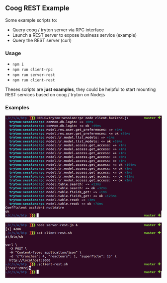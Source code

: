 ## Coog REST Example

Some example scripts to:

- Query coog / tryton server via RPC interface
- Launch a REST server to expose business service (example)
- Query the REST server (curl)

### Usage

- `npm i`
- `npm run client-rpc`
- `npm run server-rest`
- `npm run client-rest`

Theses scripts are **just examples**, they could be helpful to start mounting
REST services based on coog / tryton on Nodejs

### Examples

![rpc](png/rpc.png "RPC example")

![rest](png/rest.png "REST example")
